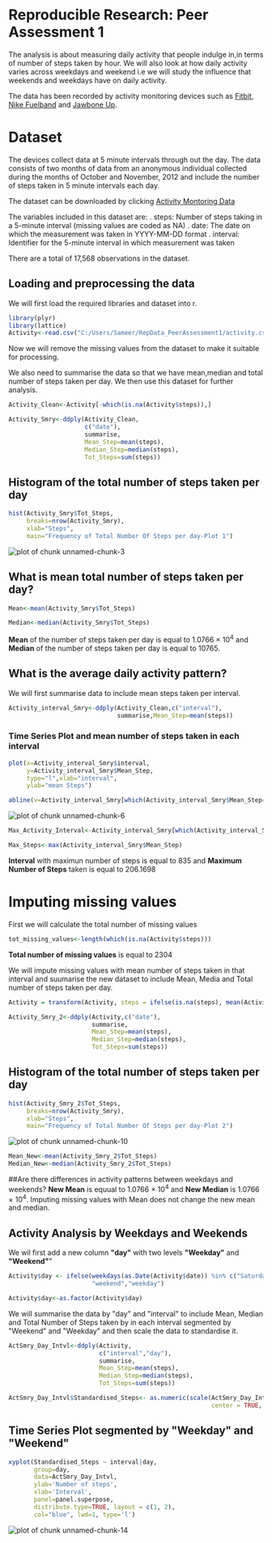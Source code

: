 Reproducible Research: Peer Assessment 1
========================================================

The analysis is about measuring daily activity that people indulge in,in terms of 
number of steps taken by hour. We will also look at how daily activity varies across
weekdays and weekend i.e we will study the influence that weekends and weekdays have 
on daily activity.

The data has been recorded by activity monitoring devices such as [Fitbit](http://www.fitbit.com/), [Nike Fuelband](www.nike.com/us/en_us/c/nikeplus-fuelband) and [Jawbone Up](https://jawbone.com/up).

# Dataset
The devices collect data at 5 minute intervals through out the day. The data
consists of two months of data from an anonymous individual collected during
the months of October and November, 2012 and include the number of steps
taken in 5 minute intervals each day.

The dataset can be downloaded by clicking [Activity Montoring Data](https://d396qusza40orc.cloudfront.net/repdata%2Fdata%2Factivity.zip)

The variables included in this dataset are:
. steps: Number of steps taking in a 5-minute interval (missing values are
coded as NA)
. date: The date on which the measurement was taken in YYYY-MM-DD
format
. interval: Identifier for the 5-minute interval in which measurement was
taken

There are a total of 17,568 observations in the dataset.

## Loading and preprocessing the data
We will first load the required libraries and dataset into r.


```r
library(plyr)
library(lattice)
Activity<-read.csv("C:/Users/Sameer/RepData_PeerAssessment1/activity.csv")
```

Now we will remove the missing values from the dataset to make it suitable for processing.

We also need to summarise the data so that we have mean,median and total number of steps taken per day. We then use this dataset for further analysis.


```r
Activity_Clean<-Activity[-which(is.na(Activity$steps)),]

Activity_Smry<-ddply(Activity_Clean,
                     c("date"),
                     summarise,
                     Mean_Step=mean(steps),
                     Median_Step=median(steps),
                     Tot_Steps=sum(steps))
```

## Histogram of the total number of steps taken per day


```r
hist(Activity_Smry$Tot_Steps,
     breaks=nrow(Activity_Smry),
     xlab="Steps", 
     main="Frequency of Total Number Of Steps per day-Plot 1")
```

![plot of chunk unnamed-chunk-3](figure/unnamed-chunk-3.png) 

## What is mean total number of steps taken per day?

```r
Mean<-mean(Activity_Smry$Tot_Steps)

Median<-median(Activity_Smry$Tot_Steps)
```

**Mean** of the number of steps taken per day is equal to 1.0766 &times; 10<sup>4</sup> and **Median** of the number of steps taken per day is equal to 10765.


## What is the average daily activity pattern?
We will first summarise data to include mean steps taken per interval.

```r
Activity_interval_Smry<-ddply(Activity_Clean,c("interval"),
                              summarise,Mean_Step=mean(steps))
```

### Time Series Plot and mean number of steps taken in each interval

```r
plot(x=Activity_interval_Smry$interval,
     y=Activity_interval_Smry$Mean_Step,
     type="l",xlab="interval",
     ylab="mean Steps")

abline(v=Activity_interval_Smry[which(Activity_interval_Smry$Mean_Step==max(Activity_interval_Smry$Mean_Step)),"interval"])
```

![plot of chunk unnamed-chunk-6](figure/unnamed-chunk-6.png) 



```r
Max_Activity_Interval<-Activity_interval_Smry[which(Activity_interval_Smry$Mean_Step==max(Activity_interval_Smry$Mean_Step)),"interval"]

Max_Steps<-max(Activity_interval_Smry$Mean_Step)
```

**Interval** with maximun number of steps is equal to 835 and **Maximum Number of Steps** taken is equal to 206.1698

# Imputing missing values
First we will calculate the total number of missing values

```r
tot_missing_values<-length(which(is.na(Activity$steps)))
```

**Total number of missing values** is equal to 2304

We will impute missing values with mean number of steps taken in that interval and
suumarise the new dataset to include Mean, Media and Total number of steps taken per
day.


```r
Activity = transform(Activity, steps = ifelse(is.na(steps), mean(Activity[Activity$interval==interval,"steps"], na.rm=TRUE), steps))

Activity_Smry_2<-ddply(Activity,c("date"),
                       summarise,
                       Mean_Step=mean(steps),
                       Median_Step=median(steps),
                       Tot_Steps=sum(steps))
```

## Histogram of the total number of steps taken per day 

```r
hist(Activity_Smry_2$Tot_Steps,
     breaks=nrow(Activity_Smry),
     xlab="Steps", 
     main="Frequency of Total Number Of Steps per day-Plot 2")
```

![plot of chunk unnamed-chunk-10](figure/unnamed-chunk-10.png) 


```r
Mean_New<-mean(Activity_Smry_2$Tot_Steps)
Median_New<-median(Activity_Smry_2$Tot_Steps)
```
##Are there differences in activity patterns between weekdays and weekends?
**New Mean** is equual to 1.0766 &times; 10<sup>4</sup> and **New Median** is 1.0766 &times; 10<sup>4</sup>.
Imputing missing values with Mean does not change the new mean and median.

## Activity Analysis by Weekdays and Weekends
We wil first add a new column **"day"** with two levels **"Weekday"** and **"Weekend"**"

```r
Activity$day <- ifelse(weekdays(as.Date(Activity$date)) %in% c("Saturday","Sunday"),
                       "weekend","weekday")

Activity$day<-as.factor(Activity$day)
```


We will summarise the data by "day" and "interval" to include Mean, Median and Total Number of Steps taken by in each interval segmented by "Weekend" and "Weekday" and then scale the data to standardise it.


```r
ActSmry_Day_Intvl<-ddply(Activity,
                         c("interval","day"),
                         summarise,
                         Mean_Step=mean(steps),
                         Median_Step=median(steps),
                         Tot_Steps=sum(steps))

ActSmry_Day_Intvl$Standardised_Steps<- as.numeric(scale(ActSmry_Day_Intvl$Mean_Step, 
                                                        center = TRUE, scale = TRUE))
```


## Time Series Plot segmented by "Weekday" and "Weekend"

```r
xyplot(Standardised_Steps ~ interval|day, 
       group=day,
       data=ActSmry_Day_Intvl, 
       ylab='Number of steps', 
       xlab='Interval', 
       panel=panel.superpose, 
       distribute.type=TRUE, layout = c(1, 2),
       col="blue", lwd=1, type='l')
```

![plot of chunk unnamed-chunk-14](figure/unnamed-chunk-14.png) 
